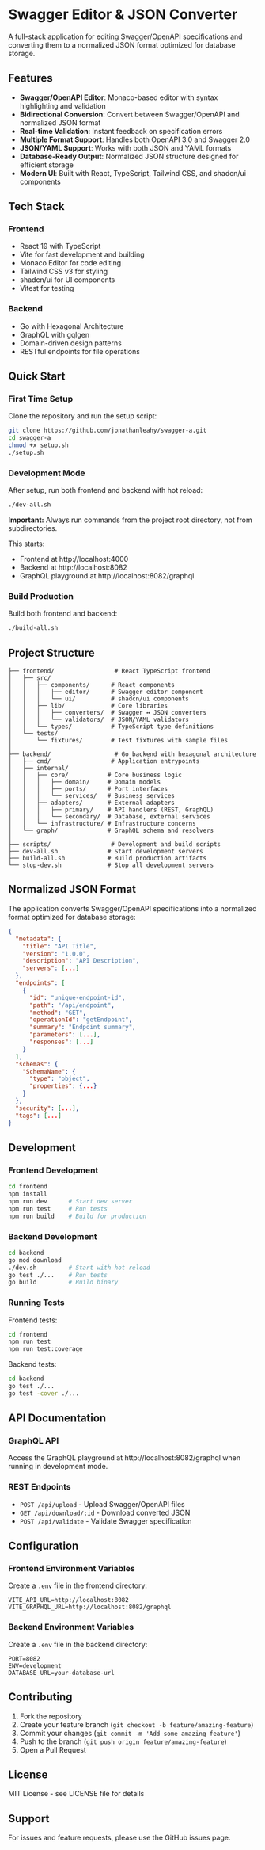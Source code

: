 # Swagger Editor & JSON Converter

A full-stack application for editing Swagger/OpenAPI specifications and converting them to a normalized JSON format optimized for database storage.

## Features

- **Swagger/OpenAPI Editor**: Monaco-based editor with syntax highlighting and validation
- **Bidirectional Conversion**: Convert between Swagger/OpenAPI and normalized JSON format
- **Real-time Validation**: Instant feedback on specification errors
- **Multiple Format Support**: Handles both OpenAPI 3.0 and Swagger 2.0
- **JSON/YAML Support**: Works with both JSON and YAML formats
- **Database-Ready Output**: Normalized JSON structure designed for efficient storage
- **Modern UI**: Built with React, TypeScript, Tailwind CSS, and shadcn/ui components

## Tech Stack

### Frontend
- React 19 with TypeScript
- Vite for fast development and building
- Monaco Editor for code editing
- Tailwind CSS v3 for styling
- shadcn/ui for UI components
- Vitest for testing

### Backend
- Go with Hexagonal Architecture
- GraphQL with gqlgen
- Domain-driven design patterns
- RESTful endpoints for file operations

## Quick Start

### First Time Setup

Clone the repository and run the setup script:

```bash
git clone https://github.com/jonathanleahy/swagger-a.git
cd swagger-a
chmod +x setup.sh
./setup.sh
```

### Development Mode

After setup, run both frontend and backend with hot reload:

```bash
./dev-all.sh
```

**Important:** Always run commands from the project root directory, not from subdirectories.

This starts:
- Frontend at http://localhost:4000
- Backend at http://localhost:8082
- GraphQL playground at http://localhost:8082/graphql

### Build Production

Build both frontend and backend:

```bash
./build-all.sh
```

## Project Structure

```
├── frontend/                 # React TypeScript frontend
│   ├── src/
│   │   ├── components/      # React components
│   │   │   ├── editor/      # Swagger editor component
│   │   │   └── ui/          # shadcn/ui components
│   │   ├── lib/             # Core libraries
│   │   │   ├── converters/  # Swagger ↔ JSON converters
│   │   │   └── validators/  # JSON/YAML validators
│   │   └── types/           # TypeScript type definitions
│   └── tests/
│       └── fixtures/        # Test fixtures with sample files
│
├── backend/                  # Go backend with hexagonal architecture
│   ├── cmd/                 # Application entrypoints
│   ├── internal/
│   │   ├── core/           # Core business logic
│   │   │   ├── domain/     # Domain models
│   │   │   ├── ports/      # Port interfaces
│   │   │   └── services/   # Business services
│   │   ├── adapters/       # External adapters
│   │   │   ├── primary/    # API handlers (REST, GraphQL)
│   │   │   └── secondary/  # Database, external services
│   │   └── infrastructure/ # Infrastructure concerns
│   └── graph/              # GraphQL schema and resolvers
│
├── scripts/                 # Development and build scripts
├── dev-all.sh              # Start development servers
├── build-all.sh            # Build production artifacts
└── stop-dev.sh             # Stop all development servers
```

## Normalized JSON Format

The application converts Swagger/OpenAPI specifications into a normalized format optimized for database storage:

```json
{
  "metadata": {
    "title": "API Title",
    "version": "1.0.0",
    "description": "API Description",
    "servers": [...]
  },
  "endpoints": [
    {
      "id": "unique-endpoint-id",
      "path": "/api/endpoint",
      "method": "GET",
      "operationId": "getEndpoint",
      "summary": "Endpoint summary",
      "parameters": [...],
      "responses": [...]
    }
  ],
  "schemas": {
    "SchemaName": {
      "type": "object",
      "properties": {...}
    }
  },
  "security": [...],
  "tags": [...]
}
```

## Development

### Frontend Development

```bash
cd frontend
npm install
npm run dev      # Start dev server
npm run test     # Run tests
npm run build    # Build for production
```

### Backend Development

```bash
cd backend
go mod download
./dev.sh         # Start with hot reload
go test ./...    # Run tests
go build         # Build binary
```

### Running Tests

Frontend tests:
```bash
cd frontend
npm run test
npm run test:coverage
```

Backend tests:
```bash
cd backend
go test ./...
go test -cover ./...
```

## API Documentation

### GraphQL API

Access the GraphQL playground at http://localhost:8082/graphql when running in development mode.

### REST Endpoints

- `POST /api/upload` - Upload Swagger/OpenAPI files
- `GET /api/download/:id` - Download converted JSON
- `POST /api/validate` - Validate Swagger specification

## Configuration

### Frontend Environment Variables

Create a `.env` file in the frontend directory:

```env
VITE_API_URL=http://localhost:8082
VITE_GRAPHQL_URL=http://localhost:8082/graphql
```

### Backend Environment Variables

Create a `.env` file in the backend directory:

```env
PORT=8082
ENV=development
DATABASE_URL=your-database-url
```

## Contributing

1. Fork the repository
2. Create your feature branch (`git checkout -b feature/amazing-feature`)
3. Commit your changes (`git commit -m 'Add some amazing feature'`)
4. Push to the branch (`git push origin feature/amazing-feature`)
5. Open a Pull Request

## License

MIT License - see LICENSE file for details

## Support

For issues and feature requests, please use the GitHub issues page.